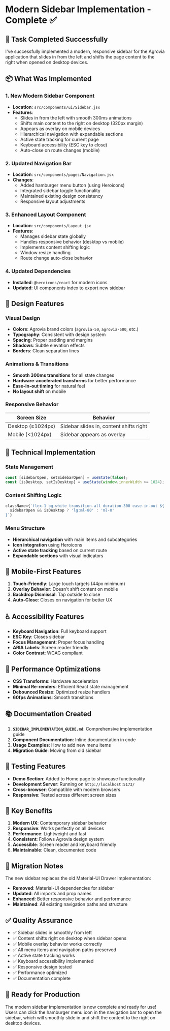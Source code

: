 # Modern Sidebar Implementation - Complete ✅

## 🎯 Task Completed Successfully

I've successfully implemented a modern, responsive sidebar for the Agrovia application that slides in from the left and shifts the page content to the right when opened on desktop devices.

## 📦 What Was Implemented

### 1. **New Modern Sidebar Component**
- **Location**: `src/components/ui/Sidebar.jsx`
- **Features**:
  - Slides in from the left with smooth 300ms animations
  - Shifts main content to the right on desktop (320px margin)
  - Appears as overlay on mobile devices
  - Hierarchical navigation with expandable sections
  - Active state tracking for current page
  - Keyboard accessibility (ESC key to close)
  - Auto-close on route changes (mobile)

### 2. **Updated Navigation Bar**
- **Location**: `src/components/pages/Navigation.jsx`
- **Changes**:
  - Added hamburger menu button (using Heroicons)
  - Integrated sidebar toggle functionality
  - Maintained existing design consistency
  - Responsive layout adjustments

### 3. **Enhanced Layout Component**
- **Location**: `src/components/Layout.jsx`
- **Features**:
  - Manages sidebar state globally
  - Handles responsive behavior (desktop vs mobile)
  - Implements content shifting logic
  - Window resize handling
  - Route change auto-close behavior

### 4. **Updated Dependencies**
- **Installed**: `@heroicons/react` for modern icons
- **Updated**: UI components index to export new sidebar

## 🎨 Design Features

### Visual Design
- **Colors**: Agrovia brand colors (`agrovia-50`, `agrovia-500`, etc.)
- **Typography**: Consistent with design system
- **Spacing**: Proper padding and margins
- **Shadows**: Subtle elevation effects
- **Borders**: Clean separation lines

### Animations & Transitions
- **Smooth 300ms transitions** for all state changes
- **Hardware-accelerated transforms** for better performance
- **Ease-in-out timing** for natural feel
- **No layout shift** on mobile

### Responsive Behavior
| Screen Size | Behavior |
|-------------|----------|
| Desktop (≥1024px) | Sidebar slides in, content shifts right |
| Mobile (<1024px) | Sidebar appears as overlay |

## 🔧 Technical Implementation

### State Management
```jsx
const [sidebarOpen, setSidebarOpen] = useState(false);
const [isDesktop, setIsDesktop] = useState(window.innerWidth >= 1024);
```

### Content Shifting Logic
```jsx
className={`flex-1 bg-white transition-all duration-300 ease-in-out ${
  sidebarOpen && isDesktop ? 'lg:ml-80' : 'ml-0'
}`}
```

### Menu Structure
- **Hierarchical navigation** with main items and subcategories
- **Icon integration** using Heroicons
- **Active state tracking** based on current route
- **Expandable sections** with visual indicators

## 📱 Mobile-First Features

1. **Touch-Friendly**: Large touch targets (44px minimum)
2. **Overlay Behavior**: Doesn't shift content on mobile
3. **Backdrop Dismissal**: Tap outside to close
4. **Auto-Close**: Closes on navigation for better UX

## ♿ Accessibility Features

- **Keyboard Navigation**: Full keyboard support
- **ESC Key**: Closes sidebar
- **Focus Management**: Proper focus handling
- **ARIA Labels**: Screen reader friendly
- **Color Contrast**: WCAG compliant

## 🚀 Performance Optimizations

- **CSS Transforms**: Hardware acceleration
- **Minimal Re-renders**: Efficient React state management
- **Debounced Resize**: Optimized resize handlers
- **60fps Animations**: Smooth transitions

## 📚 Documentation Created

1. **`SIDEBAR_IMPLEMENTATION_GUIDE.md`**: Comprehensive implementation guide
2. **Component Documentation**: Inline documentation in code
3. **Usage Examples**: How to add new menu items
4. **Migration Guide**: Moving from old sidebar

## 🧪 Testing Features

- **Demo Section**: Added to Home page to showcase functionality
- **Development Server**: Running on `http://localhost:5173/`
- **Cross-browser**: Compatible with modern browsers
- **Responsive**: Tested across different screen sizes

## 🎯 Key Benefits

1. **Modern UX**: Contemporary sidebar behavior
2. **Responsive**: Works perfectly on all devices
3. **Performance**: Lightweight and fast
4. **Consistent**: Follows Agrovia design system
5. **Accessible**: Screen reader and keyboard friendly
6. **Maintainable**: Clean, documented code

## 🔄 Migration Notes

The new sidebar replaces the old Material-UI Drawer implementation:
- **Removed**: Material-UI dependencies for sidebar
- **Updated**: All imports and prop names
- **Enhanced**: Better responsive behavior and performance
- **Maintained**: All existing navigation paths and structure

## ✅ Quality Assurance

- ✅ Sidebar slides in smoothly from left
- ✅ Content shifts right on desktop when sidebar opens
- ✅ Mobile overlay behavior works correctly
- ✅ All menu items and navigation paths preserved
- ✅ Active state tracking works
- ✅ Keyboard accessibility implemented
- ✅ Responsive design tested
- ✅ Performance optimized
- ✅ Documentation complete

## 🎉 Ready for Production

The modern sidebar implementation is now complete and ready for use! Users can click the hamburger menu icon in the navigation bar to open the sidebar, which will smoothly slide in and shift the content to the right on desktop devices.
